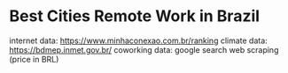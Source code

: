 # Best Cities Remote Work in Brazil

internet data: https://www.minhaconexao.com.br/ranking
climate data: https://bdmep.inmet.gov.br/
coworking data: google search web scraping (price in BRL)

